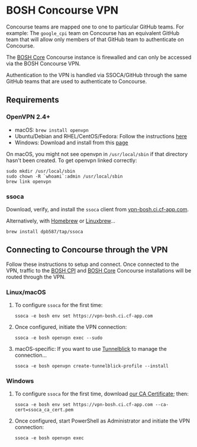 # BOSH Concourse VPN

Concourse teams are mapped one to one to particular GitHub teams. For example: The `google_cpi` team on Concourse has an equivalent GitHub team that will allow only members of that GitHub team to authenticate on Concourse.

The [BOSH Core](https://main.bosh-ci.cf-app.com/) Concourse instance is firewalled and can only be accessed via the BOSH Concourse VPN.

Authentication to the VPN is handled via SSOCA/GitHub through the same GitHub teams that are used to authenticate to Concourse.

## Requirements

### OpenVPN 2.4+

- macOS: `brew install openvpn`
- Ubuntu/Debian and RHEL/CentOS/Fedora: Follow the instructions [here](https://community.openvpn.net/openvpn/wiki/OpenvpnSoftwareRepos)
- Windows: Download and install from this [page](https://openvpn.net/index.php/open-source/downloads.html)

On macOS, you might not see openvpn in `/usr/local/sbin` if that directory hasn't been created. To get openvpn linked correctly:
```
sudo mkdir /usr/local/sbin
sudo chown -R `whoami`:admin /usr/local/sbin
brew link openvpn
```

### ssoca

Download, verify, and install the `ssoca` client from [vpn-bosh.ci.cf-app.com](https://vpn-bosh.ci.cf-app.com).

Alternatively, with [Homebrew](https://brew.sh/) or [Linuxbrew](http://linuxbrew.sh/)...

 ```
 brew install dpb587/tap/ssoca
 ```

## Connecting to Concourse through the VPN

Follow these instructions to setup and connect. Once connected to the VPN, traffic to the [BOSH CPI](https://bosh-cpi.ci.cf-app.com) and [BOSH Core](https://main.bosh-ci.cf-app.com/) Concourse installations will be routed through the VPN.

### Linux/macOS

1. To configure `ssoca` for the first time:

    ```
    ssoca -e bosh env set https://vpn-bosh.ci.cf-app.com
    ```

2. Once configured, initiate the VPN connection:

    ```
    ssoca -e bosh openvpn exec --sudo
    ```

3. macOS-specific: If you want to use [Tunnelblick](https://tunnelblick.net/) to manage the connection...

    ```
    ssoca -e bosh openvpn create-tunnelblick-profile --install
    ```


### Windows

1. To configure `ssoca` for the first time, download [our CA Certificate](ssoca_ca_cert.pem); then:

    ```
    ssoca -e bosh env set https://vpn-bosh.ci.cf-app.com --ca-cert=ssoca_ca_cert.pem
    ```

2. Once configured, start PowerShell as Administrator and initiate the VPN connection:

    ```
    ssoca -e bosh openvpn exec
    ```
